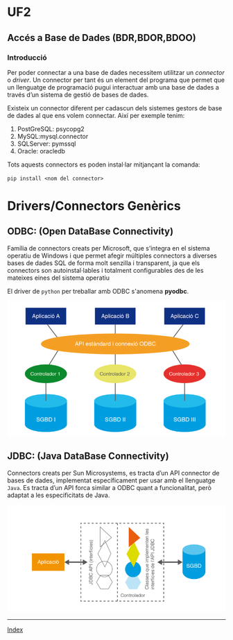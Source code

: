 # UF2
## Accés a Base de Dades (BDR,BDOR,BDOO)

### Introducció

Per poder connectar a una base de dades necessitem utilitzar un *connector* o *driver*.
Un connector per tant és un element del programa que permet que un  llenguatge de programació pugui interactuar amb una base de  dades a través d’un sistema de gestió de bases de dades.

Existeix un connector diferent per cadascun dels sistemes gestors de base de dades al que ens volem connectar. Així per exemple tenim:

   1. PostGreSQL: psycopg2
   2. MySQL:mysql.connector
   3. SQLServer: pymssql
   4. Oracle: oracledb

Tots aquests connectors es poden instal·lar mitjançant la comanda:

`pip install <nom del connector>`


# Drivers/Connectors Genèrics

## ODBC: (Open DataBase Connectivity) 

Família de connectors creats per Microsoft, que s’integra en el 
sistema operatiu de Windows i que permet afegir múltiples  connectors a diverses bases de dades SQL de forma molt senzilla i transparent, ja que els connectors son autoinstal·lables i totalment configurables des de les mateixes eines del sistema operatiu

El driver de `python` per treballar amb ODBC s'anomena **pyodbc**.

![Tabla](https://github.com/fbarraga/Python/blob/master/master/assets/odbc.png?raw=true)


## JDBC: (Java DataBase Connectivity)

Connectors creats per Sun Microsystems, es tracta d’un API connector de bases de dades, implementat específicament per usar amb el llenguatge `Java`. Es tracta d’un API forca similar a ODBC quant a funcionalitat, però adaptat a les especificitats de Java.

![Tabla](https://github.com/fbarraga/Python/blob/master/master/assets/jdbc.png?raw=true)


***
[Index](../../../README.md)
